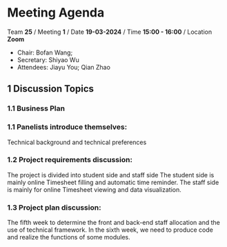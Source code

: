# Meeting Agenda

Team **25** / Meeting **1** / Date **19-03-2024** / Time **15:00 - 16:00** / Location **Zoom**

- Chair: Bofan Wang; 
- Secretary: Shiyao Wu
- Attendees: Jiayu You; Qian Zhao

## 1 Discussion Topics

### 1.1 Business Plan

### 1.1  Panelists introduce themselves:
 Technical background and technical preferences 
 
### 1.2  Project requirements discussion:
The project is divided into student side and staff side
The student side is mainly online Timesheet filling and automatic time reminder.
The staff side is mainly for online Timesheet viewing and data visualization.

### 1.3 Project plan discussion:
The fifth week to determine the front and back-end staff allocation and the use of technical framework.
In the sixth week, we need to produce code and realize the functions of some modules.

 
